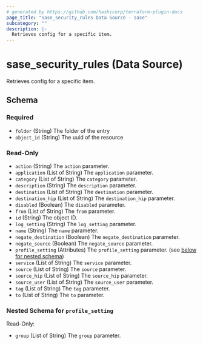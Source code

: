 ```yaml
---
# generated by https://github.com/hashicorp/terraform-plugin-docs
page_title: "sase_security_rules Data Source - sase"
subcategory: ""
description: |-
  Retrieves config for a specific item.
---
```


# sase_security_rules (Data Source)

Retrieves config for a specific item.



<!-- schema generated by tfplugindocs -->
## Schema

### Required

- `folder` (String) The folder of the entry
- `object_id` (String) The uuid of the resource

### Read-Only

- `action` (String) The `action` parameter.
- `application` (List of String) The `application` parameter.
- `category` (List of String) The `category` parameter.
- `description` (String) The `description` parameter.
- `destination` (List of String) The `destination` parameter.
- `destination_hip` (List of String) The `destination_hip` parameter.
- `disabled` (Boolean) The `disabled` parameter.
- `from` (List of String) The `from` parameter.
- `id` (String) The object ID.
- `log_setting` (String) The `log_setting` parameter.
- `name` (String) The `name` parameter.
- `negate_destination` (Boolean) The `negate_destination` parameter.
- `negate_source` (Boolean) The `negate_source` parameter.
- `profile_setting` (Attributes) The `profile_setting` parameter. (see [below for nested schema](#nestedatt--profile_setting))
- `service` (List of String) The `service` parameter.
- `source` (List of String) The `source` parameter.
- `source_hip` (List of String) The `source_hip` parameter.
- `source_user` (List of String) The `source_user` parameter.
- `tag` (List of String) The `tag` parameter.
- `to` (List of String) The `to` parameter.

<a id="nestedatt--profile_setting"></a>
### Nested Schema for `profile_setting`

Read-Only:

- `group` (List of String) The `group` parameter.


